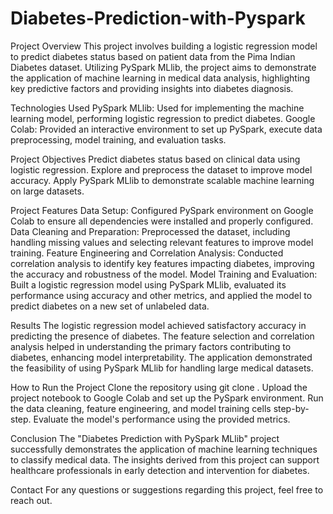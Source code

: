 # Diabetes-Prediction-with-Pyspark

Project Overview
This project involves building a logistic regression model to predict diabetes status based on patient data from the Pima Indian Diabetes dataset. Utilizing PySpark MLlib, the project aims to demonstrate the application of machine learning in medical data analysis, highlighting key predictive factors and providing insights into diabetes diagnosis.

Technologies Used
PySpark MLlib: Used for implementing the machine learning model, performing logistic regression to predict diabetes.
Google Colab: Provided an interactive environment to set up PySpark, execute data preprocessing, model training, and evaluation tasks.

Project Objectives
Predict diabetes status based on clinical data using logistic regression.
Explore and preprocess the dataset to improve model accuracy.
Apply PySpark MLlib to demonstrate scalable machine learning on large datasets.

Project Features
Data Setup: Configured PySpark environment on Google Colab to ensure all dependencies were installed and properly configured.
Data Cleaning and Preparation: Preprocessed the dataset, including handling missing values and selecting relevant features to improve model training.
Feature Engineering and Correlation Analysis: Conducted correlation analysis to identify key features impacting diabetes, improving the accuracy and robustness of the model.
Model Training and Evaluation: Built a logistic regression model using PySpark MLlib, evaluated its performance using accuracy and other metrics, and applied the model to predict diabetes on a new set of unlabeled data.

Results
The logistic regression model achieved satisfactory accuracy in predicting the presence of diabetes.
The feature selection and correlation analysis helped in understanding the primary factors contributing to diabetes, enhancing model interpretability.
The application demonstrated the feasibility of using PySpark MLlib for handling large medical datasets.

How to Run the Project
Clone the repository using git clone <repo-url>.
Upload the project notebook to Google Colab and set up the PySpark environment.
Run the data cleaning, feature engineering, and model training cells step-by-step.
Evaluate the model's performance using the provided metrics.

Conclusion
The "Diabetes Prediction with PySpark MLlib" project successfully demonstrates the application of machine learning techniques to classify medical data. The insights derived from this project can support healthcare professionals in early detection and intervention for diabetes.

Contact
For any questions or suggestions regarding this project, feel free to reach out.
